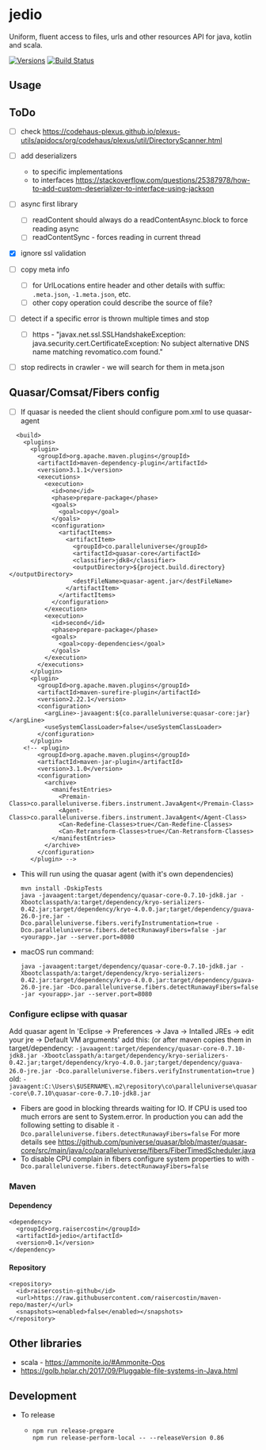# jedio
Uniform, fluent access to files, urls and other resources API for java, kotlin and scala. 

[![Versions](https://img.shields.io/maven-metadata/v?metadataUrl=https%3A%2F%2Fraw.githubusercontent.com%2Fraisercostin%2Fmaven-repo%2Fmaster%2Forg%2Fraisercostin%2Fjedio%2Fmaven-metadata.xml)](https://github.com/raisercostin/maven-repo/tree/master/org/raisercostin/jedio)
[![Build Status](https://travis-ci.org/raisercostin/jedio.svg?branch=master)](https://travis-ci.org/raisercostin/jedio)
<!--
[![Codacy Badge](https://www.codacy.com/project/badge/fe1bb28a7735433d89a238ce6f6305c1)](https://www.codacy.com/app/raisercostin/jedio)
-->

## Usage

## ToDo
- [ ] check https://codehaus-plexus.github.io/plexus-utils/apidocs/org/codehaus/plexus/util/DirectoryScanner.html
- [ ] add deserializers
  - to specific implementations
  - to interfaces https://stackoverflow.com/questions/25387978/how-to-add-custom-deserializer-to-interface-using-jackson
- [ ] async first library 
  - [ ] readContent should always do a readContentAsync.block to force reading async
  - [ ] readContentSync - forces reading in current thread
- [x] ignore ssl validation
- [ ] copy meta info
  - [ ] for UrlLocations entire header and other details with suffix: `.meta.json`, `-1.meta.json`, etc.
  - [ ] other copy operation could describe the source of file?
- [ ] detect if a specific error is thrown multiple times and stop
  - [ ] https - "javax.net.ssl.SSLHandshakeException: java.security.cert.CertificateException: No subject alternative DNS name matching revomatico.com found." 
- [ ] stop redirects in crawler - we will search for them in meta.json


## Quasar/Comsat/Fibers config
- [ ] If quasar is needed the client should configure pom.xml to use quasar-agent
```
  <build>
    <plugins>
      <plugin>
        <groupId>org.apache.maven.plugins</groupId>
        <artifactId>maven-dependency-plugin</artifactId>
        <version>3.1.1</version>
        <executions>
          <execution>
            <id>one</id>
            <phase>prepare-package</phase>
            <goals>
              <goal>copy</goal>
            </goals>
            <configuration>
              <artifactItems>
                <artifactItem>
                  <groupId>co.paralleluniverse</groupId>
                  <artifactId>quasar-core</artifactId>
                  <classifier>jdk8</classifier>
                  <outputDirectory>${project.build.directory}</outputDirectory>
                  <destFileName>quasar-agent.jar</destFileName>
                </artifactItem>
              </artifactItems>
            </configuration>
          </execution>
          <execution>
            <id>second</id>
            <phase>prepare-package</phase>
            <goals>
              <goal>copy-dependencies</goal>
            </goals>
          </execution>
        </executions>
      </plugin>
      <plugin>
        <groupId>org.apache.maven.plugins</groupId>
        <artifactId>maven-surefire-plugin</artifactId>
        <version>2.22.1</version>
        <configuration>
          <argLine>-javaagent:${co.paralleluniverse:quasar-core:jar}</argLine>
          <useSystemClassLoader>false</useSystemClassLoader>
        </configuration>
      </plugin>
    <!-- <plugin>
        <groupId>org.apache.maven.plugins</groupId>
        <artifactId>maven-jar-plugin</artifactId>
        <version>3.1.0</version>
        <configuration>
          <archive>
            <manifestEntries>
              <Premain-Class>co.paralleluniverse.fibers.instrument.JavaAgent</Premain-Class>
              <Agent-Class>co.paralleluniverse.fibers.instrument.JavaAgent</Agent-Class>
              <Can-Redefine-Classes>true</Can-Redefine-Classes>
              <Can-Retransform-Classes>true</Can-Retransform-Classes>
            </manifestEntries>
          </archive>
        </configuration>
      </plugin> -->
```
  - This will run using the quasar agent (with it's own dependencies)
    ```
    mvn install -DskipTests
    java -javaagent:target/dependency/quasar-core-0.7.10-jdk8.jar -Xbootclasspath/a:target/dependency/kryo-serializers-0.42.jar;target/dependency/kryo-4.0.0.jar;target/dependency/guava-26.0-jre.jar -Dco.paralleluniverse.fibers.verifyInstrumentation=true -Dco.paralleluniverse.fibers.detectRunawayFibers=false -jar <yourapp>.jar --server.port=8080
    ```
  - macOS run command:
    ```
    java -javaagent:target/dependency/quasar-core-0.7.10-jdk8.jar -Xbootclasspath/a:target/dependency/kryo-serializers-0.42.jar:target/dependency/kryo-4.0.0.jar:target/dependency/guava-26.0-jre.jar -Dco.paralleluniverse.fibers.detectRunawayFibers=false -jar <yourapp>.jar --server.port=8080 
    ```
### Configure eclipse with quasar
  Add quasar agent
   In 'Eclipse -> Preferences -> Java -> Intalled JREs -> edit your jre -> Default VM arguments' add this:
   (or after maven copies them in target/dependency:
   `-javaagent:target/dependency/quasar-core-0.7.10-jdk8.jar -Xbootclasspath/a:target/dependency/kryo-serializers-0.42.jar;target/dependency/kryo-4.0.0.jar;target/dependency/guava-26.0-jre.jar -Dco.paralleluniverse.fibers.verifyInstrumentation=true`
   )
   old: `-javaagent:C:\Users\$USERNAME\.m2\repository\co\paralleluniverse\quasar-core\0.7.10\quasar-core-0.7.10-jdk8.jar`
- Fibers are good in blocking threards waiting for IO. If CPU is used too much errors are sent to System.error. In production you can add the following setting to disable it
  `-Dco.paralleluniverse.fibers.detectRunawayFibers=false`
  For more details see https://github.com/puniverse/quasar/blob/master/quasar-core/src/main/java/co/paralleluniverse/fibers/FiberTimedScheduler.java
- To disable CPU complain in fibers configure system properties to with `-Dco.paralleluniverse.fibers.detectRunawayFibers=false`
      
### Maven

#### Dependency

```
<dependency>
  <groupId>org.raisercostin</groupId>
  <artifactId>jedio</artifactId>
  <version>0.1</version>
</dependency>
```

#### Repository
```
<repository>
  <id>raisercostin-github</id>
  <url>https://raw.githubusercontent.com/raisercostin/maven-repo/master/</url>
  <snapshots><enabled>false</enabled></snapshots>
</repository>
```

## Other libraries
- scala - https://ammonite.io/#Ammonite-Ops
- https://golb.hplar.ch/2017/09/Pluggable-file-systems-in-Java.html

## Development

- To release 
  - ```
    npm run release-prepare
    npm run release-perform-local -- --releaseVersion 0.86
    ```
